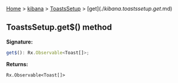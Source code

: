 [Home](./index) &gt; [kibana](./kibana.md) &gt; [ToastsSetup](./kibana.toastssetup.md) &gt; [get$](./kibana.toastssetup.get$.md)

## ToastsSetup.get$() method

<b>Signature:</b>

```typescript
get$(): Rx.Observable<Toast[]>;
```
<b>Returns:</b>

`Rx.Observable<Toast[]>`

